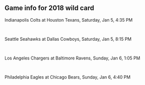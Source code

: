 ## Game info for 2018 wild card
Indianapolis Colts at Houston Texans, Saturday, Jan 5, 4:35 PM


<br/>

Seattle Seahawks at Dallas Cowboys, Saturday, Jan 5, 8:15 PM


<br/>

Los Angeles Chargers at Baltimore Ravens, Sunday, Jan 6, 1:05 PM


<br/>

Philadelphia Eagles at Chicago Bears, Sunday, Jan 6, 4:40 PM

